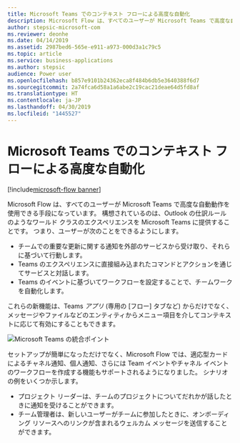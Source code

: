 ```yaml
---
title: Microsoft Teams でのコンテキスト フローによる高度な自動化
description: Microsoft Flow は、すべてのユーザーが Microsoft Teams で高度な自動動作を使用できる手段になっています。
author: stepsic-microsoft-com
ms.reviewer: deonhe
ms.date: 04/14/2019
ms.assetid: 2987bed6-565e-e911-a973-000d3a1c79c5
ms.topic: article
ms.service: business-applications
ms.author: stepsic
audience: Power user
ms.openlocfilehash: b857e9101b24362eca8f484b6db5e3640388f6d7
ms.sourcegitcommit: 2a74fca6d58a1a6abe2c19cac21deae64d5fd8af
ms.translationtype: HT
ms.contentlocale: ja-JP
ms.lasthandoff: 04/30/2019
ms.locfileid: "1445527"
---
```

# <a name="contextual-flows-power-automation-in-microsoft-teams"></a>Microsoft Teams でのコンテキスト フローによる高度な自動化

[!include[microsoft-flow banner](../includes/microsoft-flow.md)]

Microsoft Flow は、すべてのユーザーが Microsoft Teams で高度な自動動作を使用できる手段になっています。 構想されているのは、Outlook の仕訳ルールのようなワールド クラスのエクスペリエンスを Microsoft Teams に提供することです。 つまり、ユーザーが次のことをできるようにします。

- チームでの重要な更新に関する通知を外部のサービスから受け取り、それらに基づいて行動します。
- Teams のエクスペリエンスに直接組み込まれたコマンドとアクションを通じてサービスと対話します。
- Teams のイベントに基づいてワークフローを設定することで、チームワークを自動化します。

これらの新機能は、Teams *アプリ* (専用の [フロー] タブなど) からだけでなく、メッセージやファイルなどのエンティティからメニュー項目を介してコンテキストに応じて有効にすることもできます。

![Microsoft Teams の統合ポイント](./media/TeamsIntegrationPoints-1.png "Microsoft Teams の統合ポイント")

セットアップが簡単になっただけでなく、Microsoft Flow では、適応型カードによるチャネル通知、個人通知、さらには Team イベントやチャネル イベントのワークフローを作成する機能もサポートされるようになりました。 シナリオの例をいくつか示します。

- プロジェクト リーダーは、チームのプロジェクトについてだれかが話したときに通知を受けることができます。
- チーム管理者は、新しいユーザーがチームに参加したときに、オンボーディング リソースへのリンクが含まれるウェルカム メッセージを送信することができます。
